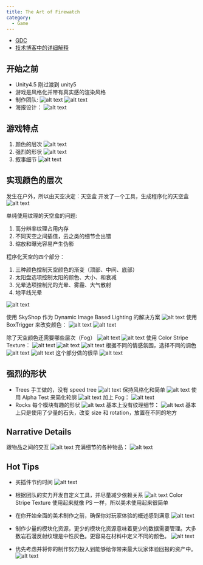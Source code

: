 ```yaml
---
title: The Art of Firewatch
category:
  - Game
---
```


- [GDC](https://www.youtube.com/watch?v=SdxQ3HlhTE8)
- [技术博客中的详细解释](https://blog.camposanto.com/post/112703721804/this-blog-post-is-an-in-detail-explanation-of-part)

## 开始之前

- Unity4.5 刚过渡到 unity5
- 游戏是风格化并带有真实感的渲染风格
- 制作团队:
  ![alt text](image-5.png)
  ![alt text](image.png)
- 海报设计：
  ![alt text](image-1.png)

## 游戏特点

1. 颜色的层次
   ![alt text](image-2.png)
2. 强烈的形状
   ![alt text](image-3.png)
3. 叙事细节
   ![alt text](image-4.png)

## 实现颜色的层次

发生在户外，所以由天空决定：天空盒
开发了一个工具，生成程序化的天空盒
![alt text](image-6.png)

单纯使用纹理的天空盒的问题:

1. 高分辨率纹理占用内存
2. 不同天空之间插值，云之类的细节会出错
3. 缩放和曝光容易产生伪影

程序化天空的四个部分：

1. 三种颜色控制天空颜色的渐变（顶部、中间、底部）
2. 太阳盘选项控制太阳的颜色、大小、和衰减
3. 光晕选项控制光的光晕、雾霾、大气散射
4. 地平线光晕

![alt text](image-31.png)

使用 SkyShop 作为 Dynamic Image Based Lighting 的解决方案
![alt text](image-7.png)
使用 BoxTrigger 来改变颜色：
![alt text](image-8.png)
![alt text](image-9.png)

除了天空颜色还需要哪些层次（Fog）
![alt text](image-11.png)
![alt text](image-12.png)
使用 Color Stripe Texture：
![alt text](image-13.png)
![alt text](image-15.png)
![alt text](image-14.png)
根据不同的情感氛围，选择不同的调色
![alt text](image-17.png)
![alt text](image-18.png)
这个部分做的很早
![alt text](image-19.png)

## 强烈的形状

- Trees
  手工做的，没有 speed tree
  ![alt text](image-21.png)
  保持风格化和简单
  ![alt text](image-22.png)
  使用 Alpha Test 来简化轮廓
  ![alt text](image-23.png)
  加上 Fog：
  ![alt text](image-29.png)
- Rocks
  每个模块有趣的形状
  ![alt text](image-24.png)
  基本上没有纹理细节：
  ![alt text](image-30.png)
  基本上只是使用了少量的石头，改变 size 和 rotation，放置在不同的地方

## Narrative Details

跟物品之间的交互
![alt text](image-26.png)
充满细节的各种物品：
![alt text](image-27.png)

## Hot Tips

- 买插件节约时间
  ![alt text](image-10.png)
- 根据团队的实力开发自定义工具，并尽量减少依赖关系
  ![alt text](image-16.png)
  Color Stripe Texture 使用起来就像 PS 一样，所以美术使用起来很简单
- 在你开始全面的美术制作之前，确保你对玩家体验的概述感到满意
  ![alt text](image-20.png)

- 制作少量的模块化资源，更少的模块化资源意味着更少的数据需要管理。大多数岩石漫反射纹理是中性灰色。更容易在材料中定义不同的颜色。
  ![alt text](image-25.png)
- 优先考虑并将你的制作努力投入到能够给你带来最大玩家体验回报的资产中。
  ![alt text](image-28.png)
